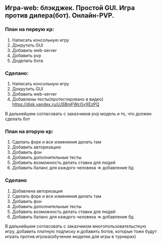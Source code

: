 
## Игра-web: блэкджек. Простой GUI. Игра против дилера(бот). Онлайн-PVP.

### План на первую кр: 
1. Написать консольную игру
2. Докрутить GUI
3. Добавить web-server
4. Добавить pvp
5. Доделать бота
### Сделано:
1. Написать консольную игру
2. Докрутить GUI
3. Добавить web-server
4. Добавлены тесты(протестировано в видео)
https://disk.yandex.ru/i/JSBmFWcGyXEzPQ

В дальнейшем согласовать с заказчиков pvp модель и то, что должен сделать бот

### План на вторую кр:
1. Сделать форк и все изменения делать там
2. Добавить авторизацию
3. Добавить фон
4. Добавить дополнительные тесты
5. Добавить возможность делать ставки для людей
6. Добавить баланс для каждого человека => добавление бд
### Сделано
1. Добавлена авторизация
2. Сделать форк и все изменения делать там
3. Добавить фон
4. Добавить дополнительные тесты
5. Добавить возможность делать ставки для людей
6. Добавить баланс для каждого человека => добавление бд

В дальнейшем согласовать с заказчиком многопользовательсткую игру, добавить платную подписку и добавить ботов, которые тоже будут играть против игрока(обучение моделек для игры в турнирах)
